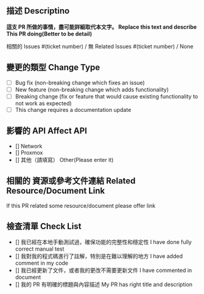 ## 描述 Descriptino

**這支 PR 所做的事情，盡可能詳細取代本文字。 Replace this text and describe This PR doing(Better to be detail)**

相關的 Issues #(ticket number) / 無
Related Issues #(ticket number) / None

## 變更的類型 Change Type

- [ ] Bug fix (non-breaking change which fixes an issue)
- [ ] New feature (non-breaking change which adds functionality)
- [ ] Breaking change (fix or feature that would cause existing functionality to not work as expected)
- [ ] This change requires a documentation update

## 影響的 API Affect API

- [] Network
- [] Proxmox
- [] 其他（請填寫） Other(Please enter it)

## 相關的 資源或參考文件連結 Related Resource/Document  Link

If this PR related some resource/document please offer link

## 檢查清單 Check List

- [] 我已經在本地手動測試過，確保功能的完整性和穩定性 I have done fully correct manual test
- [] 我對我的程式碼進行了註解，特別是在難以理解的地方 I have added comment in my code
- [] 我已經更新了文件，或者我的更改不需要更新文件 I have commented in document
- [] 我的 PR 有明確的標題與內容描述 My PR has right title and description